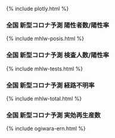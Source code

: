 {% include plotly.html %}

### 全国 新型コロナ予測 陽性者数/陽性率

{% include mhlw-posis.html %}


### 全国 新型コロナ予測 検査人数/陽性率

{% include mhlw-tests.html %}

### 全国 新型コロナ予測 経路不明率

{% include mhlw-total.html %}

### 全国 新型コロナ予測 実効再生産数

{% include ogiwara-ern.html %}

